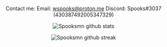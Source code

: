 <div align="center">
  

Contact me:
Email: wspooks@proton.me
Discord: Spooks#3037 (430387492005347329)
  
![Spooksmn github stats](https://github-readme-stats.vercel.app/api?username=Spooksmn&show_icons=true&theme=dracula&count_private=true&include_all_commits=true)
 
![Spooksmn github streak](https://github-readme-stats.vercel.app/api/top-langs/?username=Spooksmn&layout=compact&theme=dracula&hide_border=true)
 
 <div>
